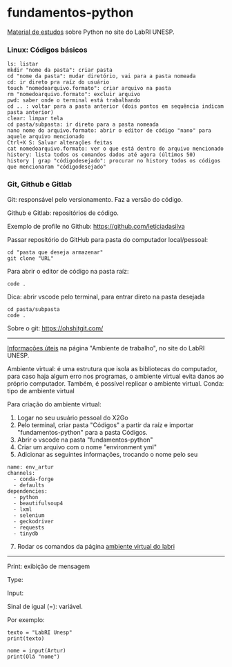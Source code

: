# fundamentos-python

[Material de estudos](https://labriunesp.org/docs/projetos/ensino/trilha-dados/paradas) sobre Python no site do LabRI UNESP.

### Linux: Códigos básicos
```
ls: listar
mkdir "nome da pasta": criar pasta
cd "nome da pasta": mudar diretório, vai para a pasta nomeada
cd: ir direto pra raíz do usuário
touch "nomedoarquivo.formato": criar arquivo na pasta
rm "nomedoarquivo.formato": excluir arquivo
pwd: saber onde o terminal está trabalhando
cd .. : voltar para a pasta anterior (dois pontos em sequência indicam pasta anterior)
clear: limpar tela
cd pasta/subpasta: ir direto para a pasta nomeada
nano nome do arquivo.formato: abrir o editor de código "nano" para aquele arquivo mencionado
Ctrl+X S: Salvar alterações feitas
cat nomedoarquivo.formato: ver o que está dentro do arquivo mencionado
history: lista todos os comandos dados até agora (últimos 50)
history | grap "códigodesejado": procurar no history todos os códigos que mencionaram "códigodesejado" 
```

### Git, Github e Gitlab
Git: responsável pelo versionamento. Faz a versão do código.

Github e Gitlab: repositórios de código.

Exemplo de profile no Github: https://github.com/leticiadasilva

Passar repositório do GitHub para pasta do computador local/pessoal:

```
cd "pasta que deseja armazenar"
git clone "URL"
```

Para abrir o editor de código na pasta raíz:
```
code .
```
Dica: abrir vscode pelo terminal, para entrar direto na pasta desejada
```
cd pasta/subpasta
code .
```

Sobre o git: https://ohshitgit.com/

-----
[Informações úteis](https://labriunesp.org/docs/projetos/ensino/ambiente) na página "Ambiente de trabalho", no site do LabRI UNESP.

Ambiente virtual: é uma estrutura que isola as bibliotecas do computador, para caso haja algum erro nos programas, o ambiente virtual evita danos ao próprio computador. Também, é possível replicar o ambiente virtual.
Conda: tipo de ambiente virtual

Para criação do ambiente virtual:
1. Logar no seu usuário pessoal do X2Go
2. Pelo terminal, criar pasta "Códigos" a partir da raíz e importar "fundamentos-python" para a pasta Códigos.
3. Abrir o vscode na pasta "fundamentos-python"
4. Criar um arquivo com o nome "environment yml"
5. Adicionar as seguintes informações, trocando o nome pelo seu
```
name: env_artur
channels:
  - conda-forge
  - defaults
dependencies:
  - python
  - beautifulsoup4
  - lxml
  - selenium
  - geckodriver
  - requests
  - tinydb
```
7. Rodar os comandos da página [ambiente virtual do labri](https://labriunesp.org/docs/projetos/ensino/ambiente/conda#instru%C3%A7%C3%B5es-para-primeira-utiliza%C3%A7%C3%A3o)

-----

Print: exibição de mensagem

Type:

Input:

Sinal de igual (=): variável. 

Por exemplo:
```
texto = "LabRI Unesp"
print(texto)

nome = input(Artur)
print(Olá "nome")
```
